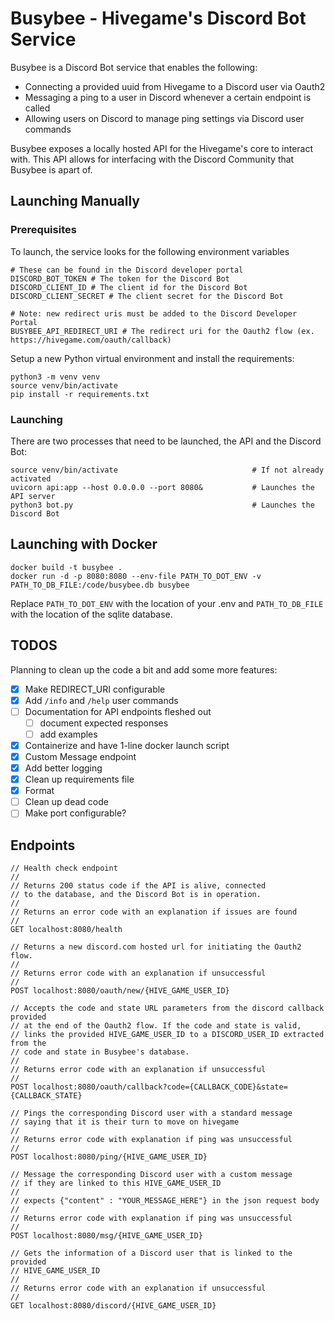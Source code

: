 # Busybee - Hivegame's Discord Bot Service

Busybee is a Discord Bot service that enables the following:

- Connecting a provided uuid from Hivegame to a Discord user via Oauth2
- Messaging a ping to a user in Discord whenever a certain endpoint is called
- Allowing users on Discord to manage ping settings via Discord user commands

Busybee exposes a locally hosted API for the Hivegame's core to interact with.
This API allows for interfacing with the Discord Community that Busybee is apart of.

## Launching Manually  

### Prerequisites

To launch, the service looks for the following environment variables

```
# These can be found in the Discord developer portal
DISCORD_BOT_TOKEN # The token for the Discord Bot
DISCORD_CLIENT_ID # The client id for the Discord Bot
DISCORD_CLIENT_SECRET # The client secret for the Discord Bot

# Note: new redirect uris must be added to the Discord Developer Portal
BUSYBEE_API_REDIRECT_URI # The redirect uri for the Oauth2 flow (ex. https://hivegame.com/oauth/callback)
```

Setup a new Python virtual environment and install the requirements:

```console
python3 -m venv venv
source venv/bin/activate
pip install -r requirements.txt
```

### Launching

There are two processes that need to be launched, the API and the Discord Bot:

```console
source venv/bin/activate                              # If not already activated
uvicorn api:app --host 0.0.0.0 --port 8080&           # Launches the API server
python3 bot.py                                        # Launches the Discord Bot
```

## Launching with Docker

```console
docker build -t busybee .
docker run -d -p 8080:8080 --env-file PATH_TO_DOT_ENV -v PATH_TO_DB_FILE:/code/busybee.db busybee
```

Replace `PATH_TO_DOT_ENV` with the location of your .env and `PATH_TO_DB_FILE` with the location of the sqlite database.

## TODOS

Planning to clean up the code a bit and add some more features:

- [x] Make REDIRECT\_URI configurable
- [x] Add `/info` and `/help` user commands
- [ ] Documentation for API endpoints fleshed out 
    - [ ] document expected responses 
    - [ ] add examples
- [x] Containerize and have 1-line docker launch script 
- [x] Custom Message endpoint
- [x] Add better logging
- [x] Clean up requirements file
- [x] Format
- [ ] Clean up dead code
- [ ] Make port configurable?

## Endpoints

```
// Health check endpoint
//
// Returns 200 status code if the API is alive, connected
// to the database, and the Discord Bot is in operation. 
//
// Returns an error code with an explanation if issues are found
// 
GET localhost:8080/health

// Returns a new discord.com hosted url for initiating the Oauth2 flow. 
//
// Returns error code with an explanation if unsuccessful 
//
POST localhost:8080/oauth/new/{HIVE_GAME_USER_ID}

// Accepts the code and state URL parameters from the discord callback provided 
// at the end of the Oauth2 flow. If the code and state is valid, 
// links the provided HIVE_GAME_USER_ID to a DISCORD_USER_ID extracted from the 
// code and state in Busybee's database.
// 
// Returns error code with an explanation if unsuccessful
//
POST localhost:8080/oauth/callback?code={CALLBACK_CODE}&state={CALLBACK_STATE}

// Pings the corresponding Discord user with a standard message 
// saying that it is their turn to move on hivegame
//
// Returns error code with explanation if ping was unsuccessful 
//
POST localhost:8080/ping/{HIVE_GAME_USER_ID} 

// Message the corresponding Discord user with a custom message
// if they are linked to this HIVE_GAME_USER_ID
// 
// expects {"content" : "YOUR_MESSAGE_HERE"} in the json request body
//
// Returns error code with explanation if ping was unsuccessful 
//
POST localhost:8080/msg/{HIVE_GAME_USER_ID} 

// Gets the information of a Discord user that is linked to the provided 
// HIVE_GAME_USER_ID 
//
// Returns error code with an explanation if unsuccessful
//
GET localhost:8080/discord/{HIVE_GAME_USER_ID}
```
